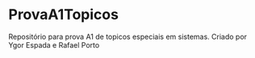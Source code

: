 # ProvaA1Topicos
Repositório para prova A1 de topicos especiais em sistemas. Criado por Ygor Espada e Rafael Porto
